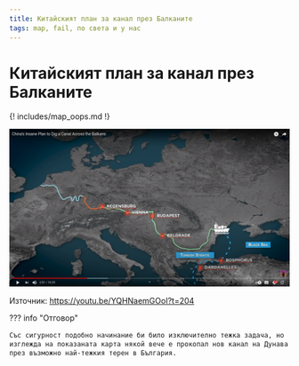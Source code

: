 ```yaml
---
title: Китайският план за канал през Балканите
tags: map, fail, по света и у нас
---
```


# Китайският план за канал през Балканите

{! includes/map_oops.md !}

![Китайският план за канал през Балканите](img/004_map_fail.png)

Източник: https://youtu.be/YQHNaemGOoI?t=204


??? info "Отговор"

    Със сигурност подобно начинание би било изключително тежка задача, но изглежда на показаната карта някой вече е прокопал нов канал на Дунава през възможно най-тежкия терен в България.
